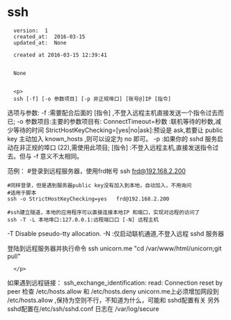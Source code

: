 
  # ssh

      version:  1
      created_at:  2016-03-15
      updated_at:  None

      created at 2016-03-15 12:39:41 


      None


      <p>
      ssh [-f] [-o 参数项目] [-p 非正规埠口] [账号@]IP [指令] 
选项与参数: 
-f :需要配合后面的 [指令] ,不登入远程主机直接发送一个指令过去而已; 
-o 参数项目:主要的参数项目有: 
ConnectTimeout=秒数 :联机等待的秒数,减少等待的时间 
StrictHostKeyChecking=[yes|no|ask]:预设是 ask,若要让 public key 
主动加入 known_hosts ,则可以设定为 no 即可。 
-p :如果你的 sshd 服务启动在非正规的埠口 (22),需使用此项目; 
[指令] :不登入远程主机,直接发送指令过去。但与 -f 意义不太相同。


范例：
	#登录到远程服务器，使用frd帐号
	ssh   frd@192.168.2.200  

	#同样登录，但是遇到服务器public key没有加入到本地，自动加入，不用询问
	#适用于脚本
	ssh -o StrictHostKeyChecking=yes   frd@192.168.2.200  

	#ssh建立隧道，本地的应用程序可以直接连接本地IP 和端口，实现对远程的访问了
	ssh -T -L 本地埠口:127.0.0.1:远程端口口 [-N] 远程主机 
-T      Disable pseudo-tty allocation.
-N :仅启动联机通道,不登入远程 sshd 服务器 


登陆到远程服务器并执行命令
ssh  unicorn.me  "cd /var/www/html/unicorn;git pull" 

      </p>

  


如果遇到远程链接： ssh_exchange_identification: read: Connection reset by peer
检查  /etc/hosts.allow 和  /etc/hosts.deny
unicorn.me上必须增加网段到 /etc/hosts.allow ,保持为空则不行，不知道为什么，可能和 sshd配置有关
另外sshd配置在/etc/ssh/sshd.conf
日志在 /var/log/secure
